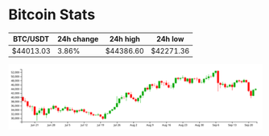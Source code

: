 # Bitcoin Stats

BTC/USDT|24h change|24h high|24h low|
|---|---|---|---|
|$44013.03|3.86%|$44386.60|$42271.36|

<img src="./chart.svg">
